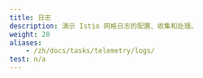 ```yaml
---
title: 日志
description: 演示 Istio 网格日志的配置、收集和处理。
weight: 20
aliases:
    - /zh/docs/tasks/telemetry/logs/
test: n/a
---
```

